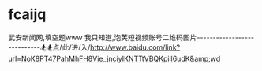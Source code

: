# fcaijq
武安新闻网,填空题www 我只知道,泡芙短视频账号二维码图片----------------------------🏂🏂点/此/进/入/http://www.baidu.com/link?url=NoK8PT47PahMhFH8Vie_jnciyIKNTTtVBQKpill6udK&amp;wd
